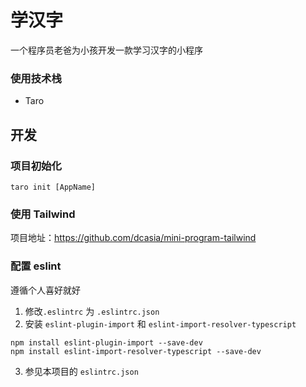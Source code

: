 # 学汉字

一个程序员老爸为小孩开发一款学习汉字的小程序

### 使用技术栈

- Taro

## 开发

### 项目初始化

```
taro init [AppName]
```

### 使用 Tailwind

项目地址：https://github.com/dcasia/mini-program-tailwind

### 配置 eslint

遵循个人喜好就好

1. 修改`.eslintrc` 为 `.eslintrc.json`
2. 安装 `eslint-plugin-import` 和 `eslint-import-resolver-typescript`

```
npm install eslint-plugin-import --save-dev
npm install eslint-import-resolver-typescript --save-dev
```

3. 参见本项目的 `eslintrc.json`

